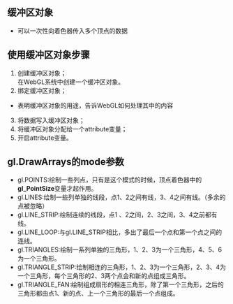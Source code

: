 ## 缓冲区对象
- 可以一次性向着色器传入多个顶点的数据

## 使用缓冲区对象步骤
1. 创建缓冲区对象；  
在WebGL系统中创建一个缓冲区对象。
2. 绑定缓冲区对象；  
- 表明缓冲区对象的用途，告诉WebGL如何处理其中的内容
3. 将数据写入缓冲区对象；
4. 将缓冲区对象分配给一个attribute变量；
5. 开启attribute变量。

## gl.DrawArrays的mode参数
- gl.POINTS:绘制一些列点，只有是这个模式的时候，顶点着色器中的**gl_PointSize**变量才起作用。
- gl.LINES:绘制一些列单独的线段，点1、2之间有线，3、4之间有线。（多余的点被忽略）
- gl.LINE_STRIP:绘制连续的线段，点1 、2之间，2、3之间，3、4之前都有线。
- gl.LINE_LOOP:与gl.LINE_STRIP相比，多出了最后一个点和第一个点之间的连线。
- gl.TRIANGLES:绘制一系列单独的三角形，1、2、3为一个三角形，4、5、6为一个三角形。
- gl.TRIANGLE_STRIP:绘制相连的三角形，1、2、3为一个三角形，2、3、4为一个三角形，每个三角形的2、3两个点会和新的点组成三角形。
- gl.TRIANGLE_FAN:绘制组成扇形的相连三角形，除了第一个三角形，之后的三角形都由点1、新的点、上一个三角形的最后一个点组成。